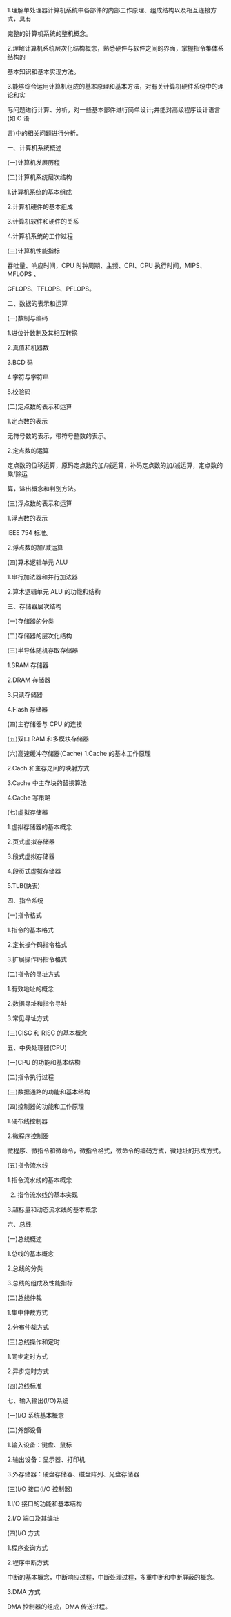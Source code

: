 1.理解单处理器计算机系统中各部件的内部工作原理、组成结构以及相互连接方式，具有

完整的计算机系统的整机概念。

2.理解计算机系统层次化结构概念，熟悉硬件与软件之间的界面，掌握指令集体系结构的

基本知识和基本实现方法。

3.能够综合运用计算机组成的基本原理和基本方法，对有关计算机硬件系统中的理论和实

际问题进行计算、分析，对一些基本部件进行简单设计;并能对高级程序设计语言(如 C 语

言)中的相关问题进行分析。

一、计算机系统概述

(一)计算机发展历程

(二)计算机系统层次结构

1.计算机系统的基本组成

2.计算机硬件的基本组成

3.计算机软件和硬件的关系

4.计算机系统的工作过程


(三)计算机性能指标

吞吐量、响应时间，CPU 时钟周期、主频、CPI、CPU 执行时间，MIPS、MFLOPS 、

GFLOPS、TFLOPS、PFLOPS。

二、数据的表示和运算

(一)数制与编码

1.进位计数制及其相互转换

2.真值和机器数

3.BCD 码

4.字符与字符串

5.校验码

(二)定点数的表示和运算

1.定点数的表示

无符号数的表示，带符号整数的表示。

2.定点数的运算

定点数的位移运算，原码定点数的加/减运算，补码定点数的加/减运算，定点数的乘/除运

算，溢出概念和判别方法。

(三)浮点数的表示和运算

1.浮点数的表示

IEEE 754 标准。

2.浮点数的加/减运算

(四)算术逻辑单元 ALU

1.串行加法器和并行加法器

2.算术逻辑单元 ALU 的功能和结构


三、存储器层次结构

(一)存储器的分类

(二)存储器的层次化结构

(三)半导体随机存取存储器

1.SRAM 存储器

2.DRAM 存储器

3.只读存储器

4.Flash 存储器

(四)主存储器与 CPU 的连接

(五)双口 RAM 和多模块存储器

(六)高速缓冲存储器(Cache) 1.Cache 的基本工作原理

2.Cach 和主存之间的映射方式

3.Cache 中主存块的替换算法

4.Cache 写策略

(七)虚拟存储器

1.虚拟存储器的基本概念

2.页式虚拟存储器

3.段式虚拟存储器

4.段页式虚拟存储器

5.TLB(快表)

四、指令系统


(一)指令格式

1.指令的基本格式

2.定长操作码指令格式

3.扩展操作码指令格式

(二)指令的寻址方式

1.有效地址的概念

2.数据寻址和指令寻址

3.常见寻址方式

(三)CISC 和 RISC 的基本概念

五、中央处理器(CPU)

(一)CPU 的功能和基本结构

(二)指令执行过程

(三)数据通路的功能和基本结构

(四)控制器的功能和工作原理

1.硬布线控制器

2.微程序控制器

微程序、微指令和微命令，微指令格式，微命令的编码方式，微地址的形成方式。

(五)指令流水线

1.指令流水线的基本概念

2. 指令流水线的基本实现

3.超标量和动态流水线的基本概念


六、总线


(一)总线概述

1.总线的基本概念

2.总线的分类

3.总线的组成及性能指标

(二)总线仲裁

1.集中仲裁方式

2.分布仲裁方式

(三)总线操作和定时

1.同步定时方式

2.异步定时方式

(四)总线标准

七、输入输出(I/O)系统

(一)I/O 系统基本概念

(二)外部设备

1.输入设备：键盘、鼠标

2.输出设备：显示器、打印机

3.外存储器：硬盘存储器、磁盘阵列、光盘存储器

(三)I/O 接口(I/O 控制器)

1.I/O 接口的功能和基本结构

2.I/O 端口及其编址

(四)I/O 方式

1.程序查询方式


2.程序中断方式

中断的基本概念，中断响应过程，中断处理过程，多重中断和中断屏蔽的概念。

3.DMA 方式

DMA 控制器的组成，DMA 传送过程。


